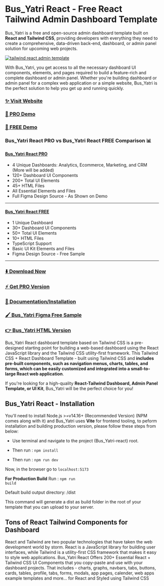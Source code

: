 # Bus_Yatri React - Free React Tailwind Admin Dashboard Template

Bus_Yatri is a free and open-source admin dashboard template built on **React and Tailwind CSS**, providing developers with everything they need to create a comprehensive, data-driven back-end,
dashboard, or admin panel solution for upcoming web projects.

[![tailwind react admin template](https://ucarecdn.com/d2a6daed-eb9c-4c2f-8a95-4419c450e23a/Bus_Yatrireact.jpg)](https://react-demo.Bus_Yatri.com/)

With Bus_Yatri, you get access to all the necessary dashboard UI components, elements, and pages required to build a feature-rich and complete dashboard or admin panel. Whether you're building dashboard or admin panel for a complex web application or a simple website, Bus_Yatri is the perfect solution to help you get up and running quickly.

### [✨ Visit Website](https://Bus_Yatri.com/)

### [🚀 PRO Demo](https://react-demo.Bus_Yatri.com/)

### [🚀 FREE Demo](https://free-react-demo.Bus_Yatri.com/)

### Bus_Yatri React PRO vs Bus_Yatri React FREE Comparison 📊

#### [Bus_Yatri React PRO](https://react-demo.Bus_Yatri.com/)

- 4 Unique Dashboards: Analytics, Ecommerce, Marketing, and CRM (More will be added)
- 120+ Dashboard UI Components
- 200+ Total UI Elements
- 45+ HTML Files
- All Essential Elements and Files
- Full Figma Design Source - As Shown on Demo

---

#### [Bus_Yatri React FREE](https://free-react-demo.Bus_Yatri.com/)

- 1 Unique Dashboard
- 30+ Dashboard UI Components
- 50+ Total UI Elements
- 10+ HTML Files
- TypeScript Support
- Basic UI Kit Elements and Files
- Figma Design Source - Free Sample

---

### [⬇️ Download Now](https://Bus_Yatri.com/download)

### [⚡ Get PRO Version](https://Bus_Yatri.com/pricing)

### [📄 Documentation/Installation](https://Bus_Yatri.com/docs)

### [🖌️ Bus_Yatri Figma Free Sample](https://www.figma.com/community/file/1214477970819985778)

### [👉 Bus_Yatri HTML Version](https://github.com/Bus_Yatri/Bus_Yatri-free-tailwind-dashboard-template)

Bus_Yatri React dashboard template based on Tailwind CSS is a pre-designed starting point for building a web-based dashboard using the React JavaScript library and the Tailwind CSS utility-first framework. This Tailwind CSS + React Dashboard Template - built using Tailwind CSS and **includes pre-built components, such as navigation menus, charts, tables, and forms, which can be easily customized and integrated into a small-to-large React web application**.

If you're looking for a high-quality **React-Tailwind Dashboard, Admin Panel Template, or UI Kit**, Bus_Yatri will be the perfect choice for you!

## Bus_Yatri React - Installation

You'll need to install Node.js >=v14.16+ (Recommended Version) (NPM comes along with it) and Bus_Yatri uses **Vite** for frontend tooling, to peform installation and building production version, please follow these steps from below:

- Use terminal and navigate to the project (Bus_Yatri-react) root.

- Then run : <code>npm install</code>

- Then run : <code>npm run dev</code>

Now, in the browser go to <code>localhost:5173</code>

**For Production Build**
Run : <code>npm run build</code>

Default build output directory: /dist

This command will generate a dist as build folder in the root of your template that you can upload to your server.

## Tons of React Tailwind Components for Dashboard

React and Tailwind are two popular technologies that have taken the web development world by storm. React is a JavaScript library for building user interfaces, while Tailwind is a utility-first CSS framework that makes it easy to style web applications. Bus_Yatri React Offers 200+ Essential React + Tailwind CSS UI Components that you copy-paste and use with your dashboard projects. That includes - charts, graphs, navbars, tabs, buttons, cards, tables, profile, tabs, forms, modals, app pages, calender, web apps example templates and more... for React and Styled using Tailwind CSS
